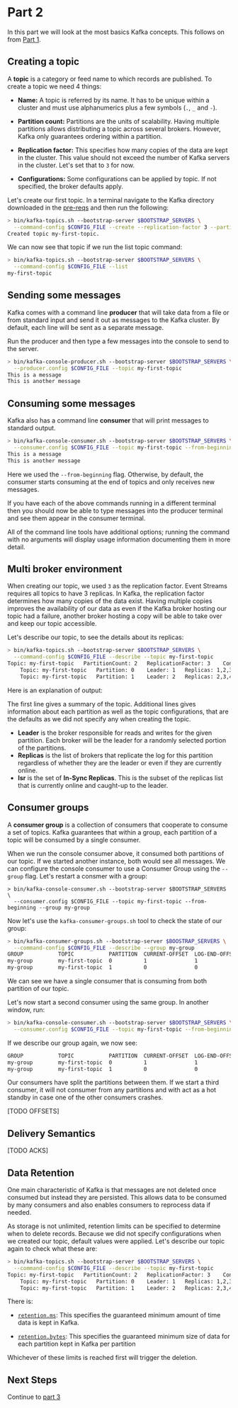 # Part 2

In this part we will look at the most basics Kafka concepts. This follows on from [Part 1](../part1/README.md).

## Creating a topic

A **topic** is a category or feed name to which records are published. To create a topic we need 4 things:

- **Name:** A topic is referred by its name. It has to be unique within a cluster and must use alphanumerics plus a few symbols (`.`, `_` and `-`).

- **Partition count:** Partitions are the units of scalability. Having multiple partitions allows distributing a topic across several brokers. However, Kafka only guarantees ordering within a partition.

- **Replication factor:** This specifies how many copies of the data are kept in the cluster. This value should not exceed the number of Kafka servers in the cluster. Let's set that to `3` for now.

- **Configurations:** Some configurations can be applied by topic. If not specified, the broker defaults apply.


Let's create our first topic. In a terminal navigate to the Kafka directory downloaded in the [pre-reqs](../part1/README.md) and then run the following:

```sh
> bin/kafka-topics.sh --bootstrap-server $BOOTSTRAP_SERVERS \
  --command-config $CONFIG_FILE --create --replication-factor 3 --partitions 2 --topic my-first-topic
Created topic my-first-topic.
```

We can now see that topic if we run the list topic command:
```sh
> bin/kafka-topics.sh --bootstrap-server $BOOTSTRAP_SERVERS \
  --command-config $CONFIG_FILE --list
my-first-topic
```

## Sending some messages

Kafka comes with a command line **producer** that will take data from a file or from standard input and send it out as messages to the Kafka cluster. By default, each line will be sent as a separate message.

Run the producer and then type a few messages into the console to send to the server.

```sh
> bin/kafka-console-producer.sh --bootstrap-server $BOOTSTRAP_SERVERS \
  --producer.config $CONFIG_FILE --topic my-first-topic
This is a message
This is another message
```

## Consuming some messages

Kafka also has a command line **consumer** that will print messages to standard output.

```sh
> bin/kafka-console-consumer.sh --bootstrap-server $BOOTSTRAP_SERVERS \
  --consumer.config $CONFIG_FILE --topic my-first-topic --from-beginning
This is a message
This is another message
```

Here we used the `--from-beginning` flag. Otherwise, by default, the consumer starts consuming at the end of topics and only receives new messages.

If you have each of the above commands running in a different terminal then you should now be able to type messages into the producer terminal and see them appear in the consumer terminal.

All of the command line tools have additional options; running the command with no arguments will display usage information documenting them in more detail.

## Multi broker environment

When creating our topic, we used `3` as the replication factor. Event Streams requires all topics to have 3 replicas. In Kafka, the replication factor determines how many copies of the data exist. Having multiple copies improves the availability of our data as even if the Kafka broker hosting our topic had a failure, another broker hosting a copy will be able to take over and keep our topic accessible.

Let's describe our topic, to see the details about its replicas:

```sh
> bin/kafka-topics.sh --bootstrap-server $BOOTSTRAP_SERVERS \
  --command-config $CONFIG_FILE --describe --topic my-first-topic
Topic: my-first-topic	PartitionCount: 2	ReplicationFactor: 3	Configs: min.insync.replicas=2,segment.bytes=536870912,retention.ms=86400000,retention.bytes=1073741824
	Topic: my-first-topic	Partition: 0	Leader: 1	Replicas: 1,2,3	Isr: 1,2,3
	Topic: my-first-topic	Partition: 1	Leader: 2	Replicas: 2,3,4	Isr: 2,3,4
```

Here is an explanation of output:

The first line gives a summary of the topic. Additional lines gives information about each partition as well as the topic configurations, that are the defaults as we did not specify any when creating the topic.

- **Leader** is the broker responsible for reads and writes for the given partition. Each broker will be the leader for a randomly selected portion of the partitions.
- **Replicas** is the list of brokers that replicate the log for this partition regardless of whether they are the leader or even if they are currently online.
- **Isr** is the set of **In-Sync Replicas**. This is the subset of the replicas list that is currently online and caught-up to the leader.

## Consumer groups

A **consumer group** is a collection of consumers that cooperate to consume a set of topics. Kafka guarantees that within a group, each partition of a topic will be consumed by a single consumer.

When we run the console consumer above, it consumed both partitions of our topic. If we started another instance, both would see all messages. We can configure the console consumer to use a Consumer Group using the `--group` flag. Let's restart a consmer with a group:

```
> bin/kafka-console-consumer.sh --bootstrap-server $BOOTSTRAP_SERVERS \
  --consumer.config $CONFIG_FILE --topic my-first-topic --from-beginning --group my-group
```

Now let's use the `kafka-consumer-groups.sh` tool to check the state of our group:
```sh
> bin/kafka-consumer-groups.sh --bootstrap-server $BOOSTRAP_SERVERS \
  --command-config $CONFIG_FILE --describe --group my-group
GROUP           TOPIC           PARTITION  CURRENT-OFFSET  LOG-END-OFFSET  LAG             CONSUMER-ID                                              HOST            CLIENT-ID
my-group        my-first-topic  0          1               1               0               consumer-my-group-1-a139ff8b-4e7d-40e4-8c81-660b629913d5 /169.254.0.3    consumer-my-group-1
my-group        my-first-topic  1          0               0               0               consumer-my-group-1-a139ff8b-4e7d-40e4-8c81-660b629913d5 /169.254.0.3    consumer-my-group-1
```

We can see we have a single consumer that is consuming from both partition of our topic.

Let's now start a second consumer using the same group. In another window, run:
```sh
> bin/kafka-console-consumer.sh --bootstrap-server $BOOTSTRAP_SERVERS \
  --consumer.config $CONFIG_FILE --topic my-first-topic --from-beginning --group my-group
```

If we describe our group again, we now see:
```sh
GROUP           TOPIC           PARTITION  CURRENT-OFFSET  LOG-END-OFFSET  LAG             CONSUMER-ID                                              HOST            CLIENT-ID
my-group        my-first-topic  0          1               1               0               consumer-my-group-1-287eb22f-a2e2-4a8d-9c22-b120622bf885 /169.254.0.3    consumer-my-group-1
my-group        my-first-topic  1          0               0               0               consumer-my-group-1-a139ff8b-4e7d-40e4-8c81-660b629913d5 /169.254.0.3    consumer-my-group-1
```

Our consumers have split the partitions between them. If we start a third consumer, it will not consumer from any partitions and with act as a hot standby in case one of the other consumers crashes.

[TODO OFFSETS]


## Delivery Semantics

[TODO ACKS]

## Data Retention

One main characteristic of Kafka is that messages are not deleted once consumed but instead they are persisted. This allows data to be consumed by many consumers and also enables consumers to reprocess data if needed.

As storage is not unlimited, retention limits can be specified to determine when to delete records. Because we did not specify configurations when we created our topic, default values were applied. Let's describe our topic again to check what these are:

```sh
> bin/kafka-topics.sh --bootstrap-server $BOOTSTRAP_SERVERS \
  --command-config $CONFIG_FILE --describe --topic my-first-topic
Topic: my-first-topic	PartitionCount: 2	ReplicationFactor: 3	Configs: min.insync.replicas=2,segment.bytes=536870912,retention.ms=86400000,retention.bytes=1073741824
	Topic: my-first-topic	Partition: 0	Leader: 1	Replicas: 1,2,3	Isr: 1,2,3
	Topic: my-first-topic	Partition: 1	Leader: 2	Replicas: 2,3,4	Isr: 2,3,4
```

There is:

- [`retention.ms`](https://kafka.apache.org/documentation/#retention.ms): This specifies the guaranteed minimum amount of time data is kept in Kafka. 

- [`retention.bytes`](https://kafka.apache.org/documentation/#retention.bytes): This specifies the guaranteed minimum size of data for each partition kept in Kafka per partition

Whichever of these limits is reached first will trigger the deletion.

## Next Steps

Continue to [part 3](../part3/README.md)
